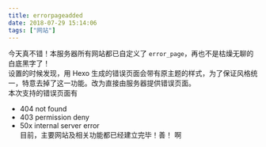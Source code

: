 ```yaml
---
title: errorpageadded
date: 2018-07-29 15:14:06
tags: ["网站"]
---
```

今天真不错！本服务器所有网站都已自定义了 ```error_page```，再也不是枯燥无聊的白底黑字了！  
设置的时候发现，用 Hexo 生成的错误页面会带有原主题的样式，为了保证风格统一，特意去掉了这一功能。改为直接由服务器提供错误页面。  
本次支持的错误页面有  
* 404 not found
* 403 permission deny
* 50x internal server error  
目前，主要网站及相关功能都已经建立完毕！善！
啊